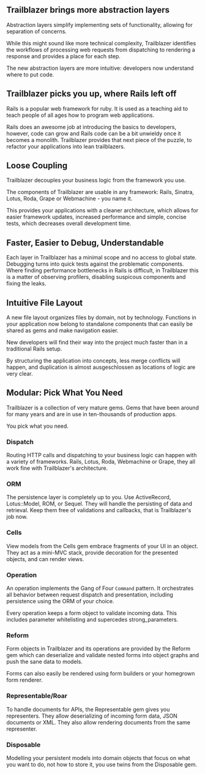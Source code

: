 ##

## Trailblazer brings more abstraction layers

Abstraction layers simplify implementing sets of functionality, allowing for separation of concerns.

While this might sound like more technical complexity, Trailblazer identifies the workflows of processing web requests from dispatching to rendering a response and provides a place for each step.

The new abstraction layers are more intuitive: developers now understand where to put code.

## Trailblazer picks you up, where Rails left off

Rails is a popular web framework for ruby. It is used as a teaching aid to teach people of all ages how to program web applications.

Rails does an awesome job at introducing the basics to developers, however, code can grow and Rails code can be a bit unwieldy once it becomes a monolith. Trailblazer provides that next piece of the puzzle, to refactor your applications into lean trailblazers.

## Loose Coupling

Trailblazer decouples your business logic from the framework you use.

The components of Trailblazer are usable in any framework: Rails, Sinatra, Lotus, Roda, Grape or Webmachine - you name it.

This provides your applications with a cleaner architecture, which allows for easier framework updates, increased performance and simple, concise tests, which decreases overall development time.

## Faster, Easier to Debug, Understandable

Each layer in Trailblazer has a minimal scope and no access to global state. Debugging turns into quick tests against the problematic components. Where finding performance bottlenecks in Rails is difficult, in Trailblazer this is a matter of observing profilers, disabling suspicous components and fixing the leaks.

## Intuitive File Layout

A new file layout organizes files by domain, not by technology. Functions in your application now belong to standalone components that can easily be shared as gems and make navigation easier.

New developers will find their way into the project much faster than in a traditional Rails setup.

By structuring the application into concepts, less merge conflicts will happen, and duplication is almost ausgeschlossen as locations of logic are very clear.

## Modular: Pick What You Need

Trailblazer is a collection of very mature gems. Gems that have been around for many years and are in use in ten-thousands of production apps.

You pick what you need.

### Dispatch

Routing HTTP calls and dispatching to your business logic can happen with a variety of frameworks. Rails, Lotus, Roda, Webmachine or Grape, they all work fine with Trailblazer's architecture.

### ORM

The persistence layer is completely up to you. Use ActiveRecord, Lotus::Model, ROM, or Sequel. They will handle the persisting of data and retrieval. Keep them free of validations and callbacks, that is Trailblazer's job now.

### Cells

View models from the Cells gem embrace fragments of your UI in an object. They act as a mini-MVC stack, provide decoration for the presented objects, and can render views.

### Operation

An operation implements the Gang of Four `Command` pattern. It orchestrates all behavior between request dispatch and presentation, including persistence using the ORM of your choice.

Every operation keeps a form object to validate incoming data. This includes parameter whitelisting and supercedes strong_parameters.

### Reform

Form objects in Trailblazer and its operations are provided by the Reform gem which can deserialize and validate nested forms into object graphs and push the sane data to models.

Forms can also easily be rendered using form builders or your homegrown form renderer.

### Representable/Roar

To handle documents for APIs, the Representable gem gives you representers. They allow deserializing of incoming form data, JSON documents or XML. They also allow rendering documents from the same representer.

### Disposable

Modelling your persistent models into domain objects that focus on what you want to do, not how to store it, you use twins from the Disposable gem.
